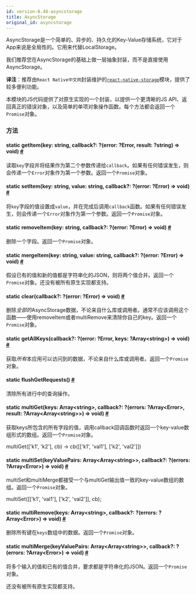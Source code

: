 ```yaml
---
id: version-0.48-asyncstorage
title: AsyncStorage
original_id: asyncstorage
---
```


AsyncStorage是一个简单的、异步的、持久化的Key-Value存储系统，它对于App来说是全局性的。它用来代替LocalStorage。

我们推荐您在AsyncStorage的基础上做一层抽象封装，而不是直接使用AsyncStorage。  

__译注__：推荐由`React Native中文网`封装维护的[`react-native-storage`](https://github.com/sunnylqm/react-native-storage/blob/master/README-CHN.md)模块，提供了较多便利功能。

本模块的JS代码提供了对原生实现的一个封装，以提供一个更清晰的JS API、返回真正的错误对象，以及简单的单项对象操作函数。每个方法都会返回一个`Promise`对象。

### 方法

<div class="props">
	<div class="prop">
		<h4 class="propTitle"><a class="anchor" name="getitem"></a><span class="propType">static </span>getItem<span class="propType">(key: string, callback?: ?(error: ?Error, result: ?string) =&gt; void)</span> <a class="hash-link" href="#getitem">#</a></h4>
		<div>
			<p>读取<code>key</code>字段并将结果作为第二个参数传递给<code>callback</code>。如果有任何错误发生，则会传递一个<code>Error</code>对象作为第一个参数。返回一个<code>Promise</code>对象。</p>
		</div>
	</div>
	<div class="prop">
		<h4 class="propTitle"><a class="anchor" name="setitem"></a><span class="propType">static </span>setItem<span class="propType">(key: string, value: string, callback?: ?(error: ?Error) =&gt; void)</span> <a class="hash-link" href="#setitem">#</a></h4>
		<div>
			<p>将<code>key</code>字段的值设置成<code>value</code>，并在完成后调用<code>callback</code>函数。如果有任何错误发生，则会传递一个<code>Error</code>对象作为第一个参数。返回一个<code>Promise</code>对象。</p>
		</div>
	</div>
	<div class="prop">
		<h4 class="propTitle"><a class="anchor" name="removeitem"></a><span class="propType">static </span>removeItem<span class="propType">(key: string, callback?: ?(error: ?Error) =&gt; void)</span> <a class="hash-link" href="#removeitem">#</a></h4>
		<div>
			<p>删除一个字段。返回一个<code>Promise</code>对象。</p>
		</div>
	</div>
	<div class="prop">
		<h4 class="propTitle"><a class="anchor" name="mergeitem"></a><span class="propType">static </span>mergeItem<span class="propType">(key: string, value: string, callback?: ?(error: ?Error) =&gt; void)</span> <a class="hash-link" href="#mergeitem">#</a></h4>
		<div>
			<p>假设已有的值和新的值都是字符串化的JSON，则将两个值合并。返回一个<code>Promise</code>对象。还没有被所有原生实现都支持。</p>
		</div>
	</div>
	<div class="prop">
		<h4 class="propTitle"><a class="anchor" name="clear"></a><span class="propType">static </span>clear<span class="propType">(callback?: ?(error: ?Error) =&gt; void)</span> <a class="hash-link" href="#clear">#</a></h4>
		<div>
			<p>删除<em>全部的</em>AsyncStorage数据，不论来自什么库或调用者。通常不应该调用这个函数——使用removeItem或者multiRemove来清除你自己的key。返回一个<code>Promise</code>对象。</p>
		</div>
	</div>
	<div class="prop">
		<h4 class="propTitle"><a class="anchor" name="getallkeys"></a><span class="propType">static </span>getAllKeys<span class="propType">(callback?: ?(error: ?Error, keys: ?Array&lt;string&gt;) =&gt; void)</span> <a class="hash-link" href="#getallkeys">#</a></h4>
		<div>
			<p>获取<em>所有</em>本应用可以访问到的数据，不论来自什么库或调用者。返回一个<code>Promise</code>对象。</p>
		</div>
	</div>
	<div class="prop"><h4 class="propTitle"><a class="anchor" name="flushgetrequests"></a><span class="propType">static </span>flushGetRequests<span class="propType">()</span> <a class="hash-link" href="#flushgetrequests">#</a></h4><div><p>清除所有进行中的查询操作。</p></div></div>
	<div class="prop">
		<h4 class="propTitle"><a class="anchor" name="multiget"></a><span class="propType">static </span>multiGet<span class="propType">(keys: Array&lt;string&gt;, callback?: ?(errors: ?Array&lt;Error&gt;, result: ?Array&lt;Array&lt;string&gt;&gt;) =&gt; void)</span> <a class="hash-link" href="#multiget">#</a></h4>
		<div>
			<p>获取keys所包含的所有字段的值，调用callback回调函数时返回一个key-value数组形式的数组。返回一个<code>Promise</code>对象。</p>
			<p>  multiGet(['k1', 'k2'], cb) -&gt; cb([['k1', 'val1'], ['k2', 'val2']])</p>
		</div>
	</div>
	<div class="prop">
		<h4 class="propTitle"><a class="anchor" name="multiset"></a><span class="propType">static </span>multiSet<span class="propType">(keyValuePairs: Array&lt;Array&lt;string&gt;&gt;, callback?: ?(errors: ?Array&lt;Error&gt;) =&gt; void)</span> <a class="hash-link" href="#multiset">#</a></h4>
		<div>
			<p>multiSet和multiMerge都接受一个与multiGet输出值一致的key-value数组的数组。返回一个<code>Promise</code>对象。</p>
			<p>  multiSet([['k1', 'val1'], ['k2', 'val2']], cb);</p>
		</div>
	</div>
	<div class="prop">
		<h4 class="propTitle"><a class="anchor" name="multiremove"></a><span class="propType">static </span>multiRemove<span class="propType">(keys: Array&lt;string&gt;, callback?: ?(errors: ?Array&lt;Error&gt;) =&gt; void)</span> <a class="hash-link" href="#multiremove">#</a></h4>
		<div>
			<p>删除所有键在<code>keys</code>数组中的数据。返回一个<code>Promise</code>对象。</p>
		</div>
	</div>
	<div class="prop">
		<h4 class="propTitle"><a class="anchor" name="multimerge"></a><span class="propType">static </span>multiMerge<span class="propType">(keyValuePairs: Array&lt;Array&lt;string&gt;&gt;, callback?: ?(errors: ?Array&lt;Error&gt;) =&gt; void)</span> <a class="hash-link" href="#multimerge">#</a></h4>
		<div>
			<p>将多个输入的值和已有的值合并，要求都是字符串化的JSON。返回一个<code>Promise</code>对象。</p>
			<p>还没有被所有原生实现都支持。</p>
		</div>
	</div>
</div>
